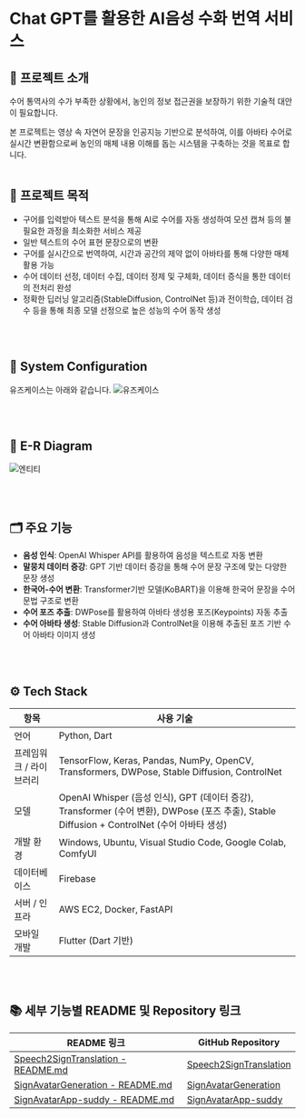 # Chat GPT를 활용한 AI음성 수화 번역 서비스
## 📘 프로젝트 소개
수어 통역사의 수가 부족한 상황에서, 농인의 정보 접근권을 보장하기 위한 기술적 대안이 필요합니다.

본 프로젝트는 영상 속 자연어 문장을 인공지능 기반으로 분석하여, 이를 아바타 수어로 실시간 변환함으로써 농인의 매체 내용 이해를 돕는 시스템을 구축하는 것을 목표로 합니다.
<br>
<br>

## 🎯 프로젝트 목적
- 구어를 입력받아 텍스트 분석을 통해 AI로 수어를 자동 생성하여 모션 캡쳐 등의 불필요한 과정을 최소화한 서비스 제공
- 일반 텍스트의 수어 표현 문장으로의 변환
- 구어를 실시간으로 번역하여, 시간과 공간의 제약 없이 아바타를 통해 다양한 매체 활용 가능
- 수어 데이터 선정, 데이터 수집, 데이터 정제 및 구체화, 데이터 증식을 통한 데이터의 전처리 완성
- 정확한 딥러닝 알고리즘(StableDiffusion, ControlNet 등)과 전이학습, 데이터 검수 등을 통해 최종 모델 선정으로 높은 성능의 수어 동작 생성
<br>
<br>

## 🧾 System Configuration
유즈케이스는 아래와 같습니다.
![유즈케이스](https://github.com/user-attachments/assets/4ed24257-0ea8-404f-bbbd-c1cfbaf87d03)



<br>
<br>

## 📘 E-R Diagram
![엔티티](https://github.com/user-attachments/assets/2f12fdaf-0db0-4cf9-9a98-8aaca997d69e)


<br>
<br>

## 🗂️ 주요 기능
- **음성 인식**: OpenAI Whisper API를 활용하여 음성을 텍스트로 자동 변환
- **말뭉치 데이터 증강**: GPT 기반 데이터 증강을 통해 수어 문장 구조에 맞는 다양한 문장 생성
- **한국어-수어 변환**: Transformer기반 모델(KoBART)을 이용해 한국어 문장을 수어 문법 구조로 변환
- **수어 포즈 추출**: DWPose를 활용하여 아바타 생성용 포즈(Keypoints) 자동 추출
- **수어 아바타 생성**: Stable Diffusion과 ControlNet을 이용해 추출된 포즈 기반 수어 아바타 이미지 생성
<br>
<br>


## ⚙️ Tech Stack
| 항목 | 사용 기술 |
|------|-----------|
| 언어 | Python, Dart |
| 프레임워크 / 라이브러리 | TensorFlow, Keras, Pandas, NumPy, OpenCV, Transformers, DWPose, Stable Diffusion, ControlNet |
| 모델 | OpenAI Whisper (음성 인식), GPT (데이터 증강), Transformer (수어 변환), DWPose (포즈 추출), Stable Diffusion + ControlNet (수어 아바타 생성) |
| 개발 환경 | Windows, Ubuntu, Visual Studio Code, Google Colab, ComfyUI |
| 데이터베이스 | Firebase |
| 서버 / 인프라 | AWS EC2, Docker, FastAPI |
| 모바일 개발 | Flutter (Dart 기반) |

<br>
<br>

## 📚 세부 기능별 README 및 Repository 링크
|  README 링크                                                                                                                   |  GitHub Repository                                                                           |
| ------------------------------------------------------------------------------------------------------------------------------ | ---------------------------------------------------------------------------------------------- |
| [Speech2SignTranslation - README.md](https://github.com/Speech2KSL-AvatarGenerator/Speech2SignTranslation/blob/main/README.md) | [Speech2SignTranslation](https://github.com/Speech2KSL-AvatarGenerator/Speech2SignTranslation) |
| [SignAvatarGeneration - README.md](https://github.com/Speech2KSL-AvatarGenerator/SignAvatarGeneration/blob/main/README.md)     | [SignAvatarGeneration](https://github.com/Speech2KSL-AvatarGenerator/SignAvatarGeneration)     |
| [SignAvatarApp-suddy - README.md](https://github.com/Speech2KSL-AvatarGenerator/SignAvatarApp-suddy/blob/main/README.md)       | [SignAvatarApp-suddy](https://github.com/Speech2KSL-AvatarGenerator/SignAvatarApp-suddy)       |

